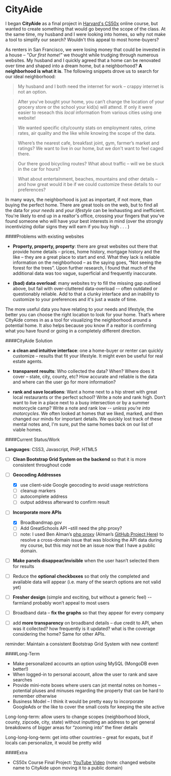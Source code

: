 CityAide
========

I began **CityAide** as a final project in [Harvard's CS50x](https://www.edx.org/course/introduction-computer-science-harvardx-cs50x#.VKnv_abCdU8) online course, but wanted to create something that would go beyond the scope of the class. At the same time, my husband and I were looking into homes, so why not make a tool to simplify our search? Wouldn't this appeal to most home-buyers?

As renters in San Francisco, we were losing money that could be invested in a house – *"Our first home!"* we thought while trudging through numerous websites. My husband and I quickly agreed that a home can be renovated over time and shaped into a dream home, but a neighborhood? **A neighborhood is what it is**. The following snippets drove us to search for our ideal neighborhood:


> My husband and I both need the internet for work – crappy internet is not an option.

> After  you've bought your home, you can’t change the location of your grocery store or the school your kid(s) will attend. If only it were easier to reseach this *local* information from various cities using one website!

> We wanted specific city/county stats on employment rates, crime rates, air quality and the like while knowing the scope of the data.

> Where’s the nearest cafe, breakfast joint, gym, farmer’s market and ratings? We want to live in our home, but we don't want to feel caged there.

> Our there good bicycling routes? What about traffic – will we be stuck in the car for hours? 

> What about entertainment, beaches, mountains and other details – and how great would it be if we could customize these details to our preferences?


In many ways, the neighborhood is just as important, if not more, than buying the perfect home. There are great tools on the web, but to find all the data for *your needs* and *your lifestyle* can be lexhausting and inefficient. You're likely to end up in a realtor's office, crossing your fingers that you've found someone who will have your best interests in mind (over the strongly incentivizing dollar signs they will earn if you buy high . . . )


####Problems with existing websites

* **Property, property, property**: there are great websites out there that provide home details – prices, home history, mortgage history and the like – they are a great place to start and end. What they lack is reliable information on the neighborhood – as the saying goes, “Not seeing the forest for the trees”. Upon further research, I found that much of the additional data was too vague, superficial and frequently inaccurate.

* **(bad) data overload**: many websites try to fill the missing gap outlined above, but fail with over-cluttered data-overload -- often outdated or questionably reliable. Add to that a clunky interface and an inability to customize to your preferences and it's just a waste of time.


The more useful data you have relating to your needs and lifestyle, the better you can choose the right location to look for your home. That’s where CityAide comes in as a tool for visualizing the neighborhood around a potential home. It also helps because you know if a realtor is confirming what you have found or going in a completely different direction.


####CityAide Solution

* **a clean and intuitive interface**: one a home-buyer or renter can quickly customize – results that fit your lifestyle. It might even be useful for real estate agents.

* **transparent results**: Who collected the data? When? Where does it cover – state, city, county, etc? How accurate and reliable is the data and where can the user go for more information? 

* **rank and save locations**: Want a home next to a hip street with great local restaurants or the perfect school? Write a note and rank high. Don’t want to live in a place next to a busy intersection or by a summer motorcycle camp? Write a note and rank low -- *unless you’re into motorcycles*. We often looked at homes that we liked, marked, and then changed our minds for important details. We quickly lost track of these mental notes and, I'm sure, put the same homes back on our list of viable homes.


####Current Status/Work

**Languages**: CSS3, Javascript, PHP, HTML5

- [ ] **Clean Bootstrap Grid System on the backend** so that it is more consistent throughout code

- [ ] **Geocoding Addresses**
  - [x] use client-side Google geocoding to avoid usage restrictions
  - [ ] cleanup markers
  - [ ] autocomplete address
  - [ ] output address afterward to confirm result

- [ ] **Incorporate more APIs**
  - [x]  Broadbandmap.gov
  - [ ]  Add GreatSchools API –still need the php proxy? 
  - [ ]  note: I used Ben Alman’s [php proxy](http://benalman.com/projects/php-simple-proxy/) (Alman’s [GitHub Project Here](http://github.com/cowboy/php-simple-proxy)) to resolve a cross-domain issue that was blocking the API data during my course, but this *may* not be an issue now that I have a public domain.

- [ ]  **Make panels disappear/invisible** when the user hasn’t selected them for results

- [ ]  Reduce the **optional checkboxes** so that only the completed and available data will appear (i.e. many of the search options are not valid yet)

- [ ]  **Fresher design** (simple and exciting, but without a generic feel) -- farmland probably won’t appeal to most users

- [ ]  Broadband data – **fix the graphs** so that they appear for every company

- [ ]  add **more transparency** on broadband details – due credit to API, when was it collected? how frequently is it updated? what is the coverage considering the home? Same for other APIs. 

reminder: Maintain a consistent Bootstrap Grid System with new content!


####Long-Term

* Make personalized accounts an option using MySQL (MongoDB even better!)
* When logged-in to personal account, allow the user to rank and save searches
* Provide mini-note boxes where users can jot mental notes on homes – potential pluses and minuses regarding the property that can be hard to remember otherwise
* Business Model – I think it would be pretty easy to incorporate GoogleAds or the like to cover the small costs for keeping the site active

Long-long-term: allow users to change scopes (neighborhood block, county, zipcode, city, state) without inputting an address to get general breakdowns of bigger areas for “zooming into” the finer details

Long-long-long-term: get into other countries – great for expats, but if locals can personalize, it would be pretty wild


####Extra

* CS50x Course Final Project: [YouTube Video](https://www.youtube.com/watch?v=PUl5gZmXewQ) (note: changed website name to CityAide upon moving it to a public domain)
